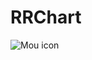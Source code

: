 # RRChart

![Mou icon](https://camo.githubusercontent.com/ac93a3a71e4fef253a35a061461184c90ac22392/687474703a2f2f622e686970686f746f732e62616964752e636f6d2f696d6167652f7069632f6974656d2f643530373335666165366364376238393166306235356135303632343432613764393333306562342e6a7067)
